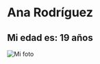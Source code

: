 # Ana Rodríguez

Mi edad es: 19 años
-------------

![Mi foto](https://media.discordapp.net/attachments/1014320693682372679/1016864418283397200/unknown.png?width=677&height=676)